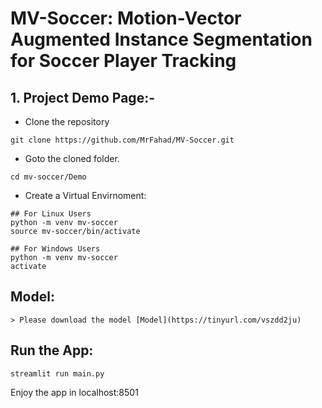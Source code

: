 # MV-Soccer: Motion-Vector Augmented Instance Segmentation for Soccer Player Tracking

## 1. Project Demo Page:-

- Clone the repository
```
git clone https://github.com/MrFahad/MV-Soccer.git
```
- Goto the cloned folder.
```
cd mv-soccer/Demo
```
- Create a Virtual Envirnoment:
```
## For Linux Users
python -m venv mv-soccer
source mv-soccer/bin/activate

## For Windows Users
python -m venv mv-soccer
activate

```
## Model:
``` 
> Please download the model [Model](https://tinyurl.com/vszdd2ju)

```
## Run the App:
``` 
streamlit run main.py
```
Enjoy the app in localhost:8501
